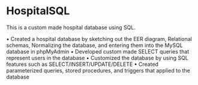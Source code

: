 # HospitalSQL
This is a custom made hospital database using SQL. 

•	Created a hospital database by sketching out the EER diagram, Relational schemas, Normalizing the database, and entering them into the MySQL database in phpMyAdmin
•	Developed custom made SELECT queries that represent users in the database
•	Customized the database by using SQL features such as SELECT/INSERT/UPDATE/DELETE
•	Created parameterized queries, stored procedures, and triggers that applied to the database
